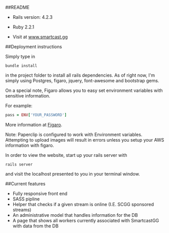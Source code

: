 ##README


* Rails version: 4.2.3

* Ruby 2.2.1

* Visit at www.smartcast.gg

##Deployment instructions

Simply type in

```shell
bundle install
```
in the project folder to install all rails dependencies. As of right now,
I'm simply using Postgres, figaro, jquery, font-awesome and bootstrap gems.


On a special note, Figaro allows you to easy set environment variables with sensitive information.

For example:
```ruby
pass = ENV['YOUR_PASSWORD']
```

More information at [Figaro](https://github.com/laserlemon/figaro).

Note: Paperclip is configured to work with Environment variables. Attempting to upload images will result in errors unless you setup your AWS information with figaro.

In order to view the website, start up your rails server with

```shell
rails server
```

and visit the localhost presented to you in your terminal window.

##Current features

* Fully responsive front end
* SASS pipline
* Helper that checks if a given stream is online (I.E. SCGG sponsored streams)
* An administrative model that handles information for the DB
* A page that shows all workers currently associated with SmartcastGG with data from the DB
